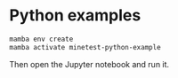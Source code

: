 # Python examples

```sh
mamba env create
mamba activate minetest-python-example
```

Then open the Jupyter notebook and run it.
